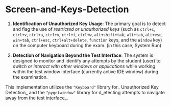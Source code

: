 # Screen-and-Keys-Detection

1. **Identification of Unauthorized Key Usage**: The primary goal is to detect and flag the use of _restricted or unauthorized keys_ (such as `ctrl+c`, `ctrl+v`, `ctrl+a`, `ctrl+x`, `ctrl+t`, `ctrl+w`, `alt+shift+ta`b, `alt+tab`, `alt+esc`,` win+tab`, `ctrl+esc`, `ctrl+alt+delete`, `function` keys, and the `Window` key) on the computer keyboard during the exam. (in this case, System Run)

2. **Detection of Navigation Beyond the Test Interface**: The system is designed to monitor and identify any attempts by the student (user) to _switch or interact with other windows or applications_ while working within the test window interface (currently active IDE window) during the examination.

This implementation utilizes the `"Keyboard"` library for_ Unauthorized Key Detection_ and the `"pygetwindow"` library for d_etecting attempts to navigate away from the test interface_.

